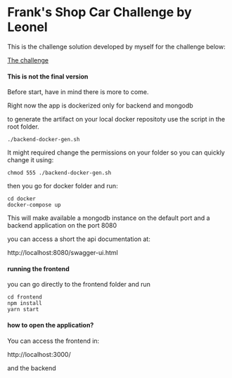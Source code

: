 # Frank's Shop Car Challenge by Leonel

This is the challenge solution developed by myself for the challenge below:

[The challenge](coding-challenge.md)

#### This is not the final version

Before start, have in mind there is more to come.


Right now the app is dockerized only for backend and mongodb

to generate the artifact on your local docker repositoty use the script in the root folder.

``` 
./backend-docker-gen.sh
```

It might required change the permissions on your folder so you can quickly change it using:

```
chmod 555 ./backend-docker-gen.sh
```

then you go for docker folder and run:

```
cd docker
docker-compose up
```

This will make available a mongodb instance on the default port and a backend application on the port 8080

you can access a short the api documentation at:

http://localhost:8080/swagger-ui.html

#### running the frontend

you can go directly to the frontend folder and run

```
cd frontend
npm install
yarn start
```

#### how to open the application?

You can access the frontend in:

http://localhost:3000/

and the backend 